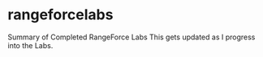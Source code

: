 # rangeforcelabs
Summary of Completed RangeForce Labs
This gets updated as I progress into the Labs.
